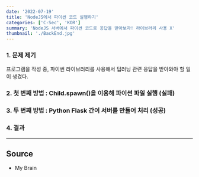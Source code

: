 ```yaml
---
date: '2022-07-19'
title: 'NodeJS에서 파이썬 코드 실행하기'
categories: ['C-Sec', 'KOR']
summary: 'NodeJS 서버에서 파이썬 코드로 응답을 받아보자! 라이브러리 사용 X'
thumbnail: './BackEnd.jpg'
---
```


### 1. 문제 제기

프로그램을 작성 중, 파이썬 라이브러리를 사용해서 딥러닝 관련 응답을 받아와야 할 일이 생겼다.


### 2. 첫 번째 방법 : Child.spawn()을 이용해 파이썬 파일 실행 (실패)


### 3. 두 번쨰 방법 : Python Flask 간이 서버를 만들어 처리 (성공)


### 4. 결과


---

## Source

- My Brain
